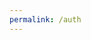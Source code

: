 ```yaml
---
permalink: /auth
---
```


<script>
    const url = new URL(location.href);

    const urlParams = url.searchParams;

    const code = urlParams.get("code");

    console.log(code);

    // location.href="https://github.com/login/oauth/access_token?client_id={{ site.client_id }}&client_secret={{ site.client_secret }}&code=" + code;

    // const form = document.createElement("form");
    // form.setAttribute("method", "POST");
    // form.setAttribute("action", "https://github.com/login/oauth/access_token");
    
    // const codeInput = document.createElement("input");
    // codeInput.setAttribute("type", "hidden");
    // codeInput.setAttribute("name", "code");
    // codeInput.setAttribute("value", code);
    // form.appendChild(codeInput);

    // const clientIdInput = document.createElement("input");
    // clientIdInput.setAttribute("type", "hidden");
    // clientIdInput.setAttribute("name", "client_id");
    // clientIdInput.setAttribute("value", "{{ site.client_id }}");
    // form.appendChild(clientIdInput);

    // const clientSecretInput = document.createElement("input");
    // clientSecretInput.setAttribute("type", "hidden");
    // clientSecretInput.setAttribute("name", "client_secret");
    // clientSecretInput.setAttribute("value", "{{ site.client_secret }}");
    // form.appendChild(clientSecretInput);

    // document.body.appendChild(form);
    
    // form.addEventListener("submit", function(event) {
    //     event.preventDefault();
    //     console.log("123");
    // })

    // form.submit();

    // console.log(form);

    const token = getToken(code);
    console.log(token);

    async function getToken(code) {
        const access_token = await fetch("https://github.com/login/oauth/access_token",
                {
                    method: "POST",
                    mode: "no-cors",
                    headers: {
                        // "Accept-Language" : "*",
                        // "Content-Langeuage" : "en-US",
                        // "Content-Type" : "application/x-www-form-urlencoeded",
                        // "Access-Control-Allow-Origin" : "*",
                        // "Access-Control-Allow-Headers" : "GET, POST",
                        // "Access-Control-Allow-Methods" : "Origin, Content-Type, X-Auth-Token",
                        // "Origin" : "{{ site.url}}",
                        // "Accept" : "application/json",
                    },
                    body : {
                        code: code,
                        client_id: "{{ site.client_id }}",
                        client_secret: "{{ site.client_secret }}"
                    },
                })
                .then(response => console.log(response))
                .catch(error => console.log(error));
    }

    
</script>